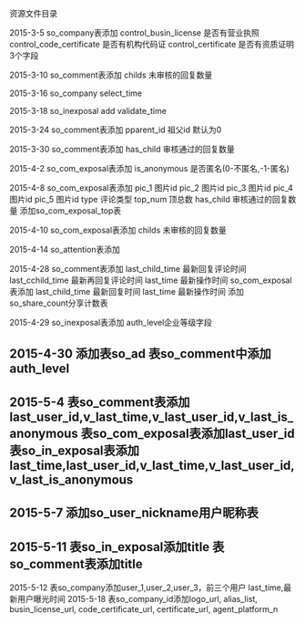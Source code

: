 ﻿资源文件目录

2015-3-5
so_company表添加
control_busin_license    是否有营业执照
control_code_certificate 是否有机构代码证
control_certificate      是否有资质证明
3个字段

2015-3-10
so_comment表添加
childs                   未审核的回复数量

2015-3-16
so_company
select_time

2015-3-18
so_inexposal
add validate_time

2015-3-24
so_comment表添加
pparent_id 祖父id 默认为0

2015-3-30
so_comment表添加
has_child 审核通过的回复数量

2015-4-2
so_com_exposal表添加
is_anonymous 是否匿名(0-不匿名,-1-匿名)

2015-4-8
so_com_exposal表添加
pic_1 图片id
pic_2 图片id
pic_3 图片id
pic_4 图片id
pic_5 图片id
type 评论类型
top_num 顶总数
has_child 审核通过的回复数量
添加so_com_exposal_top表

2015-4-10
so_com_exposal表添加
childs 未审核的回复数量

2015-4-14
so_attention表添加

2015-4-28
so_comment表添加
last_child_time 最新回复评论时间
last_cchild_time 最新再回复评论时间
last_time 最新操作时间
so_com_exposal表添加
last_child_time 最新回复时间
last_time 最新操作时间
添加so_share_count分享计数表

2015-4-29
so_inexposal表添加
auth_level企业等级字段

2015-4-30
添加表so_ad
表so_comment中添加auth_level
---------------------------------------------------------------
2015-5-4
表so_comment表添加last_user_id,v_last_time,v_last_user_id,v_last_is_anonymous
表so_com_exposal表添加last_user_id
表so_in_exposal表添加last_time,last_user_id,v_last_time,v_last_user_id,v_last_is_anonymous
--------------------------------------------------------------
2015-5-7
添加so_user_nickname用户昵称表
--------------------------------------------------------------
2015-5-11
表so_in_exposal添加title
表so_comment表添加title
--------------------------------------------------------------
2015-5-12
表so_company添加user_1,user_2,user_3，前三个用户
last_time,最新用户曝光时间
2015-5-18
表so_company_id添加logo_url,
                   alias_list,
                   busin_license_url,
                   code_certificate_url,
                   certificate_url,
                   agent_platform_n
